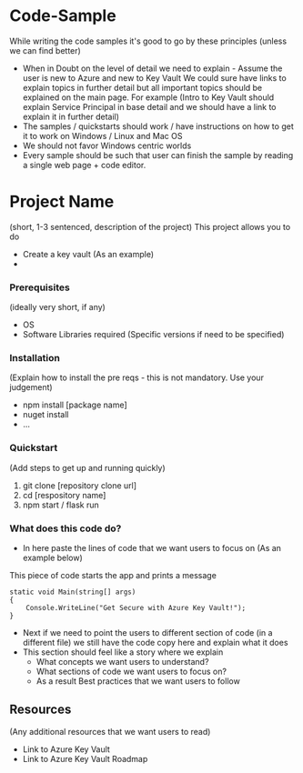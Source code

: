 # Code-Sample
While writing the code samples it's good to go by these principles (unless we can find better)
- When in Doubt on the level of detail we need to explain - Assume the user is new to Azure and new to Key Vault
    We could sure have links to explain topics in further detail but all important topics should be explained on the main page. 
    For example (Intro to Key Vault should explain Service Principal in base detail and we should have a link to explain it in further detail)
- The samples / quickstarts should work / have instructions on how to get it to work on Windows / Linux and Mac OS
- We should not favor Windows centric worlds
- Every sample should be such that user can finish the sample by reading a single web page + code editor. 

# Project Name
(short, 1-3 sentenced, description of the project)
This project allows you to do 
- Create a key vault (As an example)
- 

### Prerequisites

(ideally very short, if any)
- OS
- Software Libraries required (Specific versions if need to be specified)

### Installation
(Explain how to install the pre reqs - this is not mandatory. Use your judgement)
- npm install [package name]
- nuget install
- ...

### Quickstart
(Add steps to get up and running quickly)
1. git clone [repository clone url]
2. cd [respository name]
3. npm start / flask run

### What does this code do?
- In here paste the lines of code that we want users to focus on (As an example below)

This piece of code starts the app and prints a message
```
static void Main(string[] args)
{
    Console.WriteLine("Get Secure with Azure Key Vault!");
}
```
- Next if we need to point the users to different section of code (in a different file) we still have the code copy here and explain what it does
- This section should feel like a story where we explain 
  - What concepts we want users to understand?
  - What sections of code we want users to focus on?
  - As a result Best practices that we want users to follow

## Resources
(Any additional resources that we want users to read)
- Link to Azure Key Vault 
- Link to Azure Key Vault Roadmap
